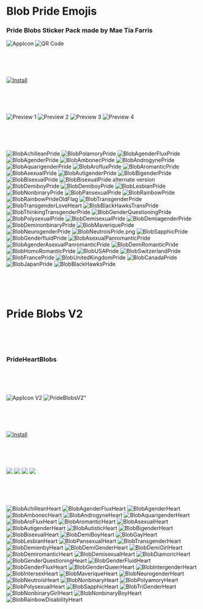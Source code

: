 # Blob Pride Emojis

### Pride Blobs Sticker Pack made by Mae Tia Farris

![](https://github.com/kmddd59/emojis/raw/master/AppStorePreview/AppICON.png "AppIcon")
![](https://github.com/kmddd59/emojis/raw/master/AppStorePreview/Scan.PNG "QR Code")

<br><br><br>

[![](http://linkmaker.itunes.apple.com/assets/shared/badges/en-us/appstore-lrg.svg "Install")](https://itunes.apple.com/us/app/pride-blobs/id1272260229?mt=8)

<br><br><br>

![](https://github.com/kmddd59/emojis/raw/master/AppStorePreview/0.jpg "Preview 1")
![](https://github.com/kmddd59/emojis/raw/master/AppStorePreview/1.jpg "Preview 2")
![](https://github.com/kmddd59/emojis/raw/master/AppStorePreview/2.jpg "Preview 3")
![](https://github.com/kmddd59/emojis/raw/master/AppStorePreview/3.jpg "Preview 4")

<br><br><br>

![](https://github.com/kmddd59/emojis/raw/master/blob%20Emojis/Blob%20Flag/BlobAchilleanPride.png "BlobAchilleanPride")
![](https://github.com/kmddd59/emojis/raw/master/blob%20Emojis/Blob%20Flag/BlobPolamoryPride.png "BlobPolamoryPride")
![](https://github.com/kmddd59/emojis/raw/master/blob%20Emojis/Blob%20Flag/BlobAgenderFluxPride.png "BlobAgenderFluxPride")
![](https://github.com/kmddd59/emojis/raw/master/blob%20Emojis/Blob%20Flag/BlobAgenderPride.png "BlobAgenderPride")
![](https://github.com/kmddd59/emojis/raw/master/blob%20Emojis/Blob%20Flag/BlobAmbonecPride.png "BlobAmbonecPride")
![](https://github.com/kmddd59/emojis/raw/master/blob%20Emojis/Blob%20Flag/BlobAndrogynePride.png "BlobAndrogynePride")
![](https://github.com/kmddd59/emojis/raw/master/blob%20Emojis/Blob%20Flag/BlobAquarigenderPride.png "BlobAquarigenderPride")
![](https://github.com/kmddd59/emojis/raw/master/blob%20Emojis/Blob%20Flag/BlobArofluxPride.png "BlobArofluxPride")
![](https://github.com/kmddd59/emojis/raw/master/blob%20Emojis/Blob%20Flag/BlobAromanticPride.png "BlobAromanticPride")
![](https://github.com/kmddd59/emojis/raw/master/blob%20Emojis/Blob%20Flag/BlobAsexualPride.png "BlobAsexualPride")
![](https://github.com/kmddd59/emojis/raw/master/blob%20Emojis/Blob%20Flag/BlobAutigenderPride.png "BlobAutigenderPride")
![](https://github.com/kmddd59/emojis/raw/master/blob%20Emojis/Blob%20Flag/BlobBigenderPride.png "BlobBigenderPride")
![](https://github.com/kmddd59/emojis/raw/master/blob%20Emojis/Blob%20Flag/BlobBisexualPride.png "BlobBisexualPride")
![](https://github.com/kmddd59/emojis/raw/master/blob%20Emojis/Blob%20Flag/BlobBisexualPride2.png "BlobBisexualPride alternate version")
![](https://github.com/kmddd59/emojis/raw/master/blob%20Emojis/Blob%20Flag/BlobDemiboyPride.png "BlobDemiboyPride")
![](https://github.com/kmddd59/emojis/raw/master/blob%20Emojis/Blob%20Flag/BlobDemigirlPride.png "BlobDemiboyPride")
![](https://github.com/kmddd59/emojis/raw/master/blob%20Emojis/Blob%20Flag/BlobLesbianPride.png "BlobLesbianPride")
![](https://github.com/kmddd59/emojis/raw/master/blob%20Emojis/Blob%20Flag/BlobNonbinaryPride.png "BlobNonbinaryPride")
![](https://github.com/kmddd59/emojis/raw/master/blob%20Emojis/Blob%20Flag/BlobPansexualPride.png "BlobPansexualPride")
![](https://github.com/kmddd59/emojis/raw/master/blob%20Emojis/Blob%20Flag/BlobRainbowPride.png "BlobRainbowPride")
![](https://github.com/kmddd59/emojis/raw/master/blob%20Emojis/Blob%20Flag/BlobRainbowPrideOldFlag.png "BlobRainbowPrideOldFlag")
![](https://github.com/kmddd59/emojis/raw/master/blob%20Emojis/Blob%20Flag/BlobTrans.png "BlobTransgenderPride")
![](https://github.com/kmddd59/emojis/raw/master/blob%20Emojis/Blob%20Flag/BlobTransgenderLoveHeart.png "BlobTransgenderLoveHeart")
![](https://github.com/kmddd59/emojis/raw/master/blob%20Emojis/Blob%20Flag/BlobBlackHawksTransPride.png "BlobBlackHawksTransPride")
![](https://github.com/kmddd59/emojis/raw/master/blob%20Emojis/Blob%20Flag/BlobThinkingTrans.png "BlobThinkingTransgenderPride")
![](https://github.com/kmddd59/emojis/raw/master/blob%20Emojis/Blob%20Flag/BlobGenderQuestioningPride.png "BlobGenderQuestioningPride")
![](https://github.com/kmddd59/emojis/raw/master/blob%20Emojis/Blob%20Flag/BlobPolysexualPride.png "BlobPolysexualPride")
![](https://github.com/kmddd59/emojis/raw/master/blob%20Emojis/Blob%20Flag/BlobDemisexualPride.png "BlobDemisexualPride")
![](https://github.com/kmddd59/emojis/raw/master/blob%20Emojis/Blob%20Flag/BlobDemiagenderPride.png "BlobDemiagenderPride")
![](https://github.com/kmddd59/emojis/raw/master/blob%20Emojis/Blob%20Flag/BlobDeminonbinaryPride.png "BlobDeminonbinaryPride")
![](https://github.com/kmddd59/emojis/raw/master/blob%20Emojis/Blob%20Flag/BlobMaveriquePride.png "BlobMaveriquePride")
![](https://github.com/kmddd59/emojis/raw/master/blob%20Emojis/Blob%20Flag/BlobNeurogenderPride.png "BlobNeurogenderPride")
![](https://github.com/kmddd59/emojis/raw/master/blob%20Emojis/Blob%20Flag/BlobNeutroisPride.png "BlobNeutroisPride.png")
![](https://github.com/kmddd59/emojis/raw/master/blob%20Emojis/Blob%20Flag/BlobSapphicPride.png "BlobSapphicPride")
![](https://github.com/kmddd59/emojis/raw/master/blob%20Emojis/Blob%20Flag/BlobGenderfluidPride.png "BlobGenderfluidPride")
![](https://github.com/kmddd59/emojis/raw/master/blob%20Emojis/Blob%20Flag/BlobAsexualPanromanticPride.png "BlobAsexualPanromanticPride")
![](https://github.com/kmddd59/emojis/raw/master/blob%20Emojis/Blob%20Flag/BlobAgenderAsexualPanromanticPride.png "BlobAgenderAsexualPanromanticPride")
![](https://github.com/kmddd59/emojis/raw/master/blob%20Emojis/Blob%20Flag/BlobDemiRomanticPride.png "BlobDemiRomanticPride")
![](https://github.com/kmddd59/emojis/raw/master/blob%20Emojis/Blob%20Flag/BlobHomoRomanticPride.png "BlobHomoRomanticPride")
![](https://github.com/kmddd59/emojis/raw/master/blob%20Emojis/Blob%20Flag/BlobUSAPride.png "BlobUSAPride")
![](https://github.com/kmddd59/emojis/raw/master/blob%20Emojis/Blob%20Flag/BlobSwitzerlandPride.png "BlobSwitzerlandPride")
![](https://github.com/kmddd59/emojis/raw/master/blob%20Emojis/Blob%20Flag/BlobFrancePride.png "BlobFrancePride")
![](https://github.com/kmddd59/emojis/raw/master/blob%20Emojis/Blob%20Flag/BlobUnitedKingdomPride.png "BlobUnitedKingdomPride")
![](https://github.com/kmddd59/emojis/raw/master/blob%20Emojis/Blob%20Flag/BlobCanadaPride.png "BlobCanadaPride")
![](https://github.com/kmddd59/emojis/raw/master/blob%20Emojis/Blob%20Flag/BlobJapanPride.png "BlobJapanPride")
![](https://github.com/kmddd59/emojis/raw/master/blob%20Emojis/Blob%20Flag/BlobBlackHawksPride.png "BlobBlackHawksPride")

<br><br><br>

# Pride Blobs V2

<br><br><br>

### PrideHeartBlobs

<br><br><br>

![](https://github.com/kmddd59/emojis/raw/master/AppStorePreview/AppICONv2.png "AppIcon V2") ![](https://github.com/kmddd59/emojis/raw/master/AppStorePreview/PrideBlobsV2 "PrideBlobsV2")"

<br><br><br>

[![](http://linkmaker.itunes.apple.com/assets/shared/badges/en-us/appstore-lrg.svg "Install")](https://itunes.apple.com/us/app/prideheartblobs/id1303116926?ls=1&mt=8)

<br><br><br>

![](https://github.com/kmddd59/emojis/raw/master/AppStorePreview/en-US/1_iphone6plus.png)
![](https://github.com/kmddd59/emojis/raw/master/AppStorePreview/en-US/2_iphone6plus.png)
![](https://github.com/kmddd59/emojis/raw/master/AppStorePreview/en-US/3_iphone6plus.png)
![](https://github.com/kmddd59/emojis/raw/master/AppStorePreview/en-US/4_iphone6plus.png)

<br><br><br>

![](https://github.com/kmddd59/emojis/raw/master/blob%20Emojis/Blob%20Flag/Pride_Blob_v2/BlobAchilleanHeart.png "BlobAchilleanHeart") ![](https://github.com/kmddd59/emojis/raw/master/blob%20Emojis/Blob%20Flag/Pride_Blob_v2/BlobAgenderFluxHeart.png "BlobAgenderFluxHeart") ![](https://github.com/kmddd59/emojis/raw/master/blob%20Emojis/Blob%20Flag/Pride_Blob_v2/BlobAgenderHeart.png "BlobAgenderHeart") ![](https://github.com/kmddd59/emojis/raw/master/blob%20Emojis/Blob%20Flag/Pride_Blob_v2/BlobAmbonecHeart.png "BlobAmbonecHeart") ![](https://github.com/kmddd59/emojis/raw/master/blob%20Emojis/Blob%20Flag/Pride_Blob_v2/BlobAndrogyneHeart.png "BlobAndrogyneHeart") ![](https://github.com/kmddd59/emojis/raw/master/blob%20Emojis/Blob%20Flag/Pride_Blob_v2/BlobAquarigenderHeart.png "BlobAquarigenderHeart") ![](https://github.com/kmddd59/emojis/raw/master/blob%20Emojis/Blob%20Flag/Pride_Blob_v2/BlobAroFluxHeart.png "BlobAroFluxHeart") ![](https://github.com/kmddd59/emojis/raw/master/blob%20Emojis/Blob%20Flag/Pride_Blob_v2/BlobAromanticHeart.png "BlobAromanticHeart") ![](https://github.com/kmddd59/emojis/raw/master/blob%20Emojis/Blob%20Flag/Pride_Blob_v2/BlobAsexualHeart.png "BlobAsexualHeart") ![](https://github.com/kmddd59/emojis/raw/master/blob%20Emojis/Blob%20Flag/Pride_Blob_v2/BlobAutigenderHeart.png "BlobAutigenderHeart") ![](https://github.com/kmddd59/emojis/raw/master/blob%20Emojis/Blob%20Flag/Pride_Blob_v2/BlobAutisticHeart.png "BlobAutisticHeart") ![](https://github.com/kmddd59/emojis/raw/master/blob%20Emojis/Blob%20Flag/Pride_Blob_v2/BlobBigenderHeart.png "BlobBigenderHeart") ![](https://github.com/kmddd59/emojis/raw/master/blob%20Emojis/Blob%20Flag/Pride_Blob_v2/BlobBisexualHeart.png "BlobBisexualHeart") ![](https://github.com/kmddd59/emojis/raw/master/blob%20Emojis/Blob%20Flag/Pride_Blob_v2/BlobDemiBoyHeart.png "BlobDemiBoyHeart") ![](https://github.com/kmddd59/emojis/raw/master/blob%20Emojis/Blob%20Flag/Pride_Blob_v2/BlobGayHeart.png "BlobGayHeart") ![](https://github.com/kmddd59/emojis/raw/master/blob%20Emojis/Blob%20Flag/Pride_Blob_v2/BlobLesbianHeart.png "BlobLesbianHeart") ![](https://github.com/kmddd59/emojis/raw/master/blob%20Emojis/Blob%20Flag/Pride_Blob_v2/BlobPansexualHeart.png "BlobPansexualHeart") ![](https://github.com/kmddd59/emojis/raw/master/blob%20Emojis/Blob%20Flag/Pride_Blob_v2/BlobTransgenderLoveHeart.png "BlobTransgenderHeart") ![](https://github.com/kmddd59/emojis/raw/master/blob%20Emojis/Blob%20Flag/Pride_Blob_v2/BlobDemienbyHeart.png "BlobDemienbyHeart") ![](https://github.com/kmddd59/emojis/raw/master/blob%20Emojis/Blob%20Flag/Pride_Blob_v2/BlobDemiGenderHeart.png "BlobDemiGenderHeart") ![](https://github.com/kmddd59/emojis/raw/master/blob%20Emojis/Blob%20Flag/Pride_Blob_v2/BlobDemiGirlHeart.png "BlobDemiGirlHeart") ![](https://github.com/kmddd59/emojis/raw/master/blob%20Emojis/Blob%20Flag/Pride_Blob_v2/BlobDemiromanticHeart.png "BlobDemiromanticHeart") ![](https://github.com/kmddd59/emojis/raw/master/blob%20Emojis/Blob%20Flag/Pride_Blob_v2/BlobDemisexualHeart.png "BlobDemisexualHeart") ![](https://github.com/kmddd59/emojis/raw/master/blob%20Emojis/Blob%20Flag/Pride_Blob_v2/BlobDiamoricHeart.png "BlobDiamoricHeart") ![](https://github.com/kmddd59/emojis/raw/master/blob%20Emojis/Blob%20Flag/Pride_Blob_v2/BlobGenderQuestioningHeart.png "BlobGenderQuestioningHeart") ![](https://github.com/kmddd59/emojis/raw/master/blob%20Emojis/Blob%20Flag/Pride_Blob_v2/BlobGenderFluidHeart.png "BlobGenderFluidHeart")
![](https://github.com/kmddd59/emojis/raw/master/blob%20Emojis/Blob%20Flag/Pride_Blob_v2/BlobGenderFluxHeart.png "BlobGenderFluxHeart") ![](https://github.com/kmddd59/emojis/raw/master/blob%20Emojis/Blob%20Flag/Pride_Blob_v2/BlobGenderQueerHeart.png "BlobGenderQueerHeart") ![](https://github.com/kmddd59/emojis/raw/master/blob%20Emojis/Blob%20Flag/Pride_Blob_v2/BlobIntergenderHeart.png "BlobIntergenderHeart") ![](https://github.com/kmddd59/emojis/raw/master/blob%20Emojis/Blob%20Flag/Pride_Blob_v2/BlobIntersexHeart.png "BlobIntersexHeart") ![](https://github.com/kmddd59/emojis/raw/master/blob%20Emojis/Blob%20Flag/Pride_Blob_v2/BlobMaveriqueHeart.png "BlobMaveriqueHeart") ![](https://github.com/kmddd59/emojis/raw/master/blob%20Emojis/Blob%20Flag/Pride_Blob_v2/BlobNeurogenderHeart.png "BlobNeurogenderHeart") ![](https://github.com/kmddd59/emojis/raw/master/blob%20Emojis/Blob%20Flag/Pride_Blob_v2/BlobNeutroisHeart.png "BlobNeutroisHeart") ![](https://github.com/kmddd59/emojis/raw/master/blob%20Emojis/Blob%20Flag/Pride_Blob_v2/BlobNonbinaryHeart.png "BlobNonbinaryHeart") ![](https://github.com/kmddd59/emojis/raw/master/blob%20Emojis/Blob%20Flag/Pride_Blob_v2/BlobPolyamoryHeart.png "BlobPolyamoryHeart") ![](https://github.com/kmddd59/emojis/raw/master/blob%20Emojis/Blob%20Flag/Pride_Blob_v2/BlobPolysexualHeart.png "BlobPolysexualHeart") ![](https://github.com/kmddd59/emojis/raw/master/blob%20Emojis/Blob%20Flag/Pride_Blob_v2/BlobSapphicHeart.png "BlobSapphicHeart") ![](https://github.com/kmddd59/emojis/raw/master/blob%20Emojis/Blob%20Flag/Pride_Blob_v2/BlobTriGenderHeart.png "BlobTriGenderHeart") ![](https://github.com/kmddd59/emojis/raw/master/blob%20Emojis/Blob%20Flag/Pride_Blob_v2/BlobNonbinaryGirlHeart.png "BlobNonbinaryGirlHeart") ![](https://github.com/kmddd59/emojis/raw/master/blob%20Emojis/Blob%20Flag/Pride_Blob_v2/BlobNonbinaryBoyHeart.png "BlobNonbinaryBoyHeart") ![](https://github.com/kmddd59/emojis/raw/master/blob%20Emojis/Blob%20Flag/Pride_Blob_v2/BlobRainbowDisabilityHeart.png "BlobRainbowDisabilityHeart")

<br><br><br>

